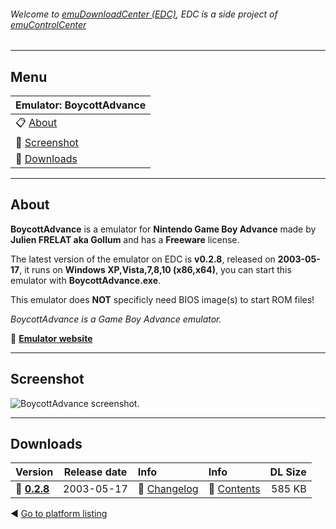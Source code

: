 ###### Welcome to [emuDownloadCenter (EDC)](https://github.com/PhoenixInteractiveNL/emuDownloadCenter/wiki/), EDC is a side project of [emuControlCenter](https://github.com/PhoenixInteractiveNL/emuControlCenter/wiki/)
***
## Menu
| **Emulator: BoycottAdvance** |
|:---------|
| :clipboard: [About](#about) |
| :sunrise: [Screenshot](#screenshot) |
| :floppy_disk: [Downloads](#downloads) |
***
## About
**BoycottAdvance** is a emulator for **Nintendo Game Boy Advance** made by **Julien FRELAT aka Gollum** and has a **Freeware** license.

The latest version of the emulator on EDC is **v0.2.8**, released on **2003-05-17**, it runs on **Windows XP,Vista,7,8,10 (x86,x64)**, you can start this emulator with **BoycottAdvance.exe**.

This emulator does **NOT** specificly need BIOS image(s) to start ROM files!

_BoycottAdvance is a Game Boy Advance emulator._

:link: [**Emulator website**](http://boycottadvance.emuunlim.com)
***
## Screenshot
![](https://raw.githubusercontent.com/PhoenixInteractiveNL/emuDownloadCenter/master/hooks/boycottadv/screen.jpg "BoycottAdvance screenshot.")
***
## Downloads
| Version  | Release date  | Info       | Info       | DL Size    |
|:---------|:-------------:|:-----------|:-----------|-----------:|
| :floppy_disk: [**0.2.8**](https://github.com/PhoenixInteractiveNL/edc-repo0003/raw/master/boycottadv/0.2.8.7z) | 2003-05-17 | :page_facing_up: [Changelog](https://github.com/PhoenixInteractiveNL/edc-repo0003/blob/master/boycottadv/0.2.8_changelog.txt) | :mag_right: [Contents](https://github.com/PhoenixInteractiveNL/edc-repo0003/blob/master/boycottadv/0.2.8_contents.txt) | 585 KB |

:arrow_backward: [Go to platform listing](https://github.com/PhoenixInteractiveNL/emuDownloadCenter/wiki/EDC-Platform-List)
